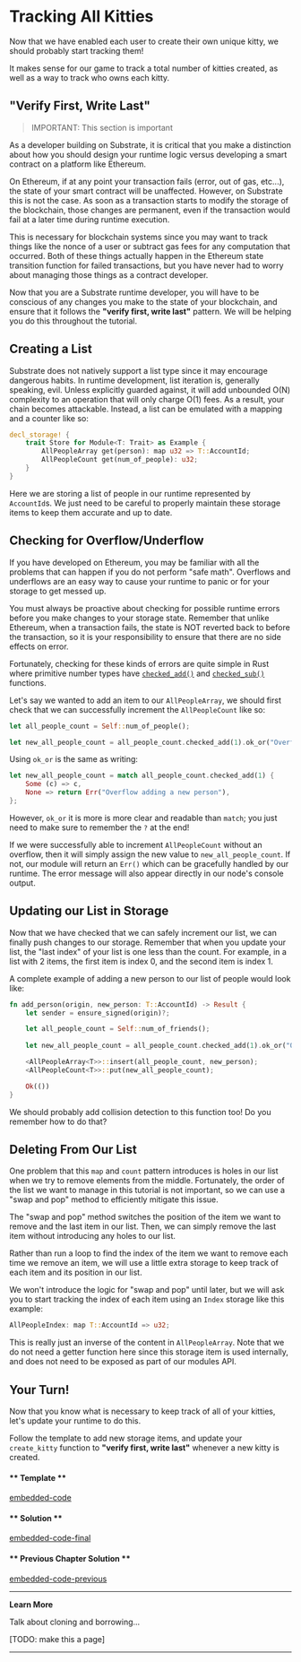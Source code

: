 Tracking All Kitties
===

Now that we have enabled each user to create their own unique kitty, we should probably start tracking them!

It makes sense for our game to track a total number of kitties created, as well as a way to track who owns each kitty.

## "Verify First, Write Last"

> IMPORTANT: This section is important

As a developer building on Substrate, it is critical that you make a distinction about how you should design your runtime logic versus developing a smart contract on a platform like Ethereum.

On Ethereum, if at any point your transaction fails (error, out of gas, etc...), the state of your smart contract will be unaffected. However, on Substrate this is not the case. As soon as a transaction starts to modify the storage of the blockchain, those changes are permanent, even if the transaction would fail at a later time during runtime execution.

This is necessary for blockchain systems since you may want to track things like the nonce of a user or subtract gas fees for any computation that occurred. Both of these things actually happen in the Ethereum state transition function for failed transactions, but you have never had to worry about managing those things as a contract developer.

Now that you are a Substrate runtime developer, you will have to be conscious of any changes you make to the state of your blockchain, and ensure that it follows the **"verify first, write last"** pattern. We will be helping you do this throughout the tutorial.

## Creating a List

Substrate does not natively support a list type since it may encourage dangerous habits. In runtime development, list iteration is, generally speaking, evil. Unless explicitly guarded against, it will add unbounded O(N) complexity to an operation that will only charge O(1) fees. As a result, your chain becomes attackable. Instead, a list can be emulated with a mapping and a counter like so:

```rust
decl_storage! {
    trait Store for Module<T: Trait> as Example {
        AllPeopleArray get(person): map u32 => T::AccountId;
        AllPeopleCount get(num_of_people): u32;
    }
}
```

Here we are storing a list of people in our runtime represented by `AccountId`s. We just need to be careful to properly maintain these storage items to keep them accurate and up to date.

## Checking for Overflow/Underflow

If you have developed on Ethereum, you may be familiar with all the problems that can happen if you do not perform "safe math". Overflows and underflows are an easy way to cause your runtime to panic or for your storage to get messed up.

You must always be proactive about checking for possible runtime errors before you make changes to your storage state. Remember that unlike Ethereum, when a transaction fails, the state is NOT reverted back to before the transaction, so it is your responsibility to ensure that there are no side effects on error.

Fortunately, checking for these kinds of errors are quite simple in Rust where primitive number types have [`checked_add()`](https://doc.rust-lang.org/std/primitive.u32.html#method.checked_add) and [`checked_sub()`](https://doc.rust-lang.org/std/primitive.u32.html#method.checked_sub) functions.

Let's say we wanted to add an item to our `AllPeopleArray`, we should first check that we can successfully increment the `AllPeopleCount` like so:

```rust
let all_people_count = Self::num_of_people();

let new_all_people_count = all_people_count.checked_add(1).ok_or("Overflow adding a new person")?;
```

Using `ok_or` is the same as writing:

```rust
let new_all_people_count = match all_people_count.checked_add(1) {
    Some (c) => c,
    None => return Err("Overflow adding a new person"),
};
```

However, `ok_or` it is more is more clear and readable than `match`; you just need to make sure to remember the `?` at the end!

If we were successfully able to increment `AllPeopleCount` without an overflow, then it will simply assign the new value to `new_all_people_count`. If not, our module will return an `Err()` which can be gracefully handled by our runtime. The error message will also appear directly in our node's console output.

## Updating our List in Storage

Now that we have checked that we can safely increment our list, we can finally push changes to our storage. Remember that when you update your list, the "last index" of your list is one less than the count. For example, in a list with 2 items, the first item is index 0, and the second item is index 1.

A complete example of adding a new person to our list of people would look like:

```rust
fn add_person(origin, new_person: T::AccountId) -> Result {
    let sender = ensure_signed(origin)?;

    let all_people_count = Self::num_of_friends();
    
    let new_all_people_count = all_people_count.checked_add(1).ok_or("Overflow adding a new person")?;

    <AllPeopleArray<T>>::insert(all_people_count, new_person);
    <AllPeopleCount<T>>::put(new_all_people_count);

    Ok(())
}
```

We should probably add collision detection to this function too! Do you remember how to do that?

## Deleting From Our List

One problem that this `map` and `count` pattern introduces is holes in our list when we try to remove elements from the middle. Fortunately, the order of the list we want to manage in this tutorial is not important, so we can use a "swap and pop" method to efficiently mitigate this issue.

The "swap and pop" method switches the position of the item we want to remove and the last item in our list. Then, we can simply remove the last item without introducing any holes to our list.

Rather than run a loop to find the index of the item we want to remove each time we remove an item, we will use a little extra storage to keep track of each item and its position in our list.

We won't introduce the logic for "swap and pop" until later, but we will ask you to start tracking the index of each item using an `Index` storage like this example:

```rust
AllPeopleIndex: map T::AccountId => u32;
```

This is really just an inverse of the content in `AllPeopleArray`. Note that we do not need a getter function here since this storage item is used internally, and does not need to be exposed as part of our modules API.

## Your Turn!

Now that you know what is necessary to keep track of all of your kitties, let's update your runtime to do this.

Follow the template to add new storage items, and update your `create_kitty` function to **"verify first, write last"** whenever a new kitty is created.

<!-- tabs:start -->

#### ** Template **

[embedded-code](./assets/2.3-template.rs ':include :type=code embed-template')

#### ** Solution **

[embedded-code-final](./assets/2.3-finished-code.rs ':include :type=code embed-final')

#### ** Previous Chapter Solution **

[embedded-code-previous](./assets/2.2-finished-code.rs ':include :type=code embed-previous')

<!-- tabs:end -->

---
**Learn More**

Talk about cloning and borrowing...

[TODO: make this a page]

---
